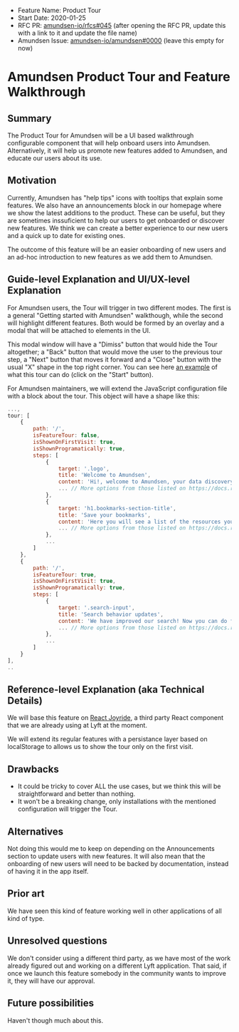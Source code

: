 - Feature Name: Product Tour
- Start Date: 2020-01-25
- RFC PR: [amundsen-io/rfcs#045](https://github.com/amundsen-io/rfcs/pull/45) (after opening the RFC PR, update this with a link to it and update the file name)
- Amundsen Issue: [amundsen-io/amundsen#0000](https://github.com/amundsen-io/amundsen/issues/0000) (leave this empty for now)

# Amundsen Product Tour and Feature Walkthrough

## Summary

The Product Tour for Amundsen will be a UI based walkthrough configurable component that will help onboard users into Amundsen. Alternatively, it will help us promote new features added to Amundsen, and educate our users about its use.

## Motivation

Currently, Amundsen has "help tips" icons with tooltips that explain some features. We also have an announcements block in our homepage where we show the latest additions to the product. These can be useful, but they are sometimes inssuficient to help our users to get onboarded or discover new features. We think we can create a better experience to our new users and a quick up to date for existing ones.

The outcome of this feature will be an easier onboarding of new users and an ad-hoc introduction to new features as we add them to Amundsen.

## Guide-level Explanation and UI/UX-level Explanation

For Amundsen users, the Tour will trigger in two different modes. The first is a general "Getting started with Amundsen" walkthough, while the second will highlight different features. Both would be formed by an overlay and a modal that will be attached to elements in the UI.

This modal window will have a "Dimiss" button that would hide the Tour altogether; a "Back" button that would move the user to the previous tour step, a "Next" button that moves it forward and a "Close" button with the usual "X" shape in the top right corner. You can see here [an example](https://react-joyride.com/) of what this tour can do (click on the "Start" button).

For Amundsen maintainers, we will extend the JavaScript configuration file with a block about the tour. This object will have a shape like this:

```js
...,
tour: [
    {
        path: '/',
        isFeatureTour: false,
        isShownOnFirstVisit: true,
        isShownProgramatically: true,
        steps: [
            {
                target: '.logo',
                title: 'Welcome to Amundsen',
                content: 'Hi!, welcome to Amundsen, your data discovery and catalog product!',
                ... // More options from those listed on https://docs.react-joyride.com/step
            },
            {
                target: 'h1.bookmarks-section-title',
                title: 'Save your bookmarks',
                content: 'Here you will see a list of the resources you have bookmarked',
                ... // More options from those listed on https://docs.react-joyride.com/step
            },
            ...
        ]
    },
    {
        path: '/',
        isFeatureTour: true,
        isShownOnFirstVisit: true,
        isShownProgramatically: true,
        steps: [
            {
                target: '.search-input',
                title: 'Search behavior updates',
                content: 'We have improved our search! Now you can do fuzzy search and this and that',
                ... // More options from those listed on https://docs.react-joyride.com/step
            },
            ...
        ]
    }
],
..
```

## Reference-level Explanation (aka Technical Details)

We will base this feature on [React Joyride](https://docs.react-joyride.com/), a third party React component that we are already using at Lyft at the moment.

We will extend its regular features with a persistance layer based on localStorage to allows us to show the tour only on the first visit.

## Drawbacks

- It could be tricky to cover ALL the use cases, but we think this will be straightforward and better than nothing.
- It won't be a breaking change, only installations with the mentioned configuration will trigger the Tour.

## Alternatives

Not doing this would me to keep on depending on the Announcements section to update users with new features. It will also mean that the onboarding of new users will need to be backed by documentation, instead of having it in the app itself.

## Prior art

We have seen this kind of feature working well in other applications of all kind of type.

## Unresolved questions

We don't consider using a different third party, as we have most of the work already figured out and working on a different Lyft application. That said, if once we launch this feature somebody in the community wants to improve it, they will have our approval.

## Future possibilities

Haven't though much about this.
